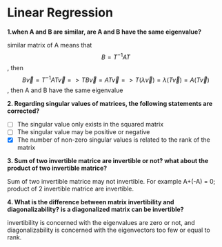 # Linear Regression

**1.when A and B are similar, are A and B have the same eigenvalue?** 

similar matrix of A means that $$B=T^{-1}AT$$ , then $$B\vec v=T^{-1}AT\vec v=>TB\vec v=AT\vec v =>T(\lambda\vec v)=\lambda(T\vec v)=A(T\vec v)$$, then A and B have the same eigenvalue 

**2. Regarding singular values of matrices, the following statements are corrected?**

* [ ] The singular value only exists in the squared matrix
* [ ] The singular value may be positive or negative
* [x] The number of non-zero singular values is related to the rank of the matrix

**3. Sum of two invertible matrice are invertible or not? what about the product of two invertible matrice?** 

Sum of two invertible matrice may not invertible. For example A+\(-A\) = 0; product of 2 invertible matrice are invertible. 

**4. What is the difference between matrix invertibility and diagonalizability? is a diagonalized matrix can be invertible?**

invertibility is concerned with the eigenvalues are zero or not, and diagonalizability is concerned with the eigenvectors too few or equal to rank. 



































